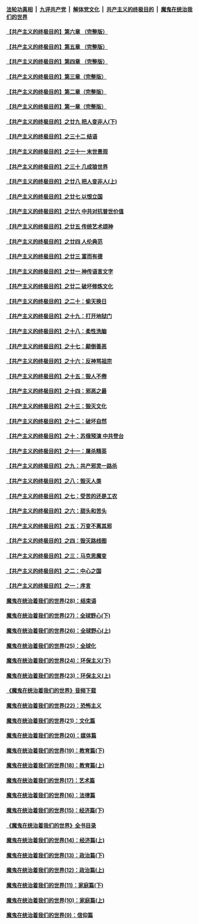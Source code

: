 ####  [法轮功真相](../../../../basic/blob/master/README.md?t=05190102) &nbsp;|&nbsp; [九评共产党](../../../../9ping.md/blob/master/README.md?t=05190102) &nbsp;|&nbsp; [解体党文化](../../../../jtdwh.md/blob/master/README.md?t=05190102)  &nbsp;|&nbsp; [共产主义的终极目的](../../../../gczydzjmd.md/blob/master/README.md?t=05190102) &nbsp;|&nbsp; [魔鬼在统治我们的世界](../../../../mgztzwmdsj.md/blob/master/README.md?t=05190102) 

#### [【共产主义的终极目的】第六章 （完整版）](../pages/nsc422/n11428913.md?t=05190102) 

#### [【共产主义的终极目的】第五章 （完整版）](../pages/nsc422/n11428912.md?t=05190102) 

#### [【共产主义的终极目的】第四章 （完整版）](../pages/nsc422/n11428907.md?t=05190102) 

#### [【共产主义的终极目的】第三章（完整版）](../pages/nsc422/n11428848.md?t=05190102) 

#### [【共产主义的终极目的】第二章（完整版）](../pages/nsc422/n11428831.md?t=05190102) 

#### [【共产主义的终极目的】第一章（完整版）](../pages/nsc422/n11417651.md?t=05190102) 

#### [【共产主义的终极目的】之廿九 把人变非人(下)](../pages/nsc422/n11344140.md?t=05190102) 

#### [【共产主义的终极目的】之三十二 结语](../pages/nsc422/n11360535.md?t=05190102) 

#### [【共产主义的终极目的】之三十一 末世景观](../pages/nsc422/n11351129.md?t=05190102) 

#### [【共产主义的终极目的】之三十 几成狼世界](../pages/nsc422/n11348280.md?t=05190102) 

#### [【共产主义的终极目的】之廿八 把人变非人(上)](../pages/nsc422/n11340492.md?t=05190102) 

#### [【共产主义的终极目的】之廿七 以恨立国](../pages/nsc422/n11336944.md?t=05190102) 

#### [【共产主义的终极目的】之廿六 中共对抗普世价值](../pages/nsc422/n11324785.md?t=05190102) 

#### [【共产主义的终极目的】之廿五 传统艺术颂神](../pages/nsc422/n11296396.md?t=05190102) 

#### [【共产主义的终极目的】之廿四 人伦典范](../pages/nsc422/n11296397.md?t=05190102) 

#### [【共产主义的终极目的】之廿三 富而有德](../pages/nsc422/n11283598.md?t=05190102) 

#### [【共产主义的终极目的】之廿一 神传语言文字](../pages/nsc422/n11263265.md?t=05190102) 

#### [【共产主义的终极目的】之廿二 破坏修炼文化](../pages/nsc422/n11245728.md?t=05190102) 

#### [【共产主义的终极目的】之二十：偷天换日](../pages/nsc422/n11238846.md?t=05190102) 

#### [【共产主义的终极目的】之十九：打开地狱门](../pages/nsc422/n11206376.md?t=05190102) 

#### [【共产主义的终极目的】之十八：柔性洗脑](../pages/nsc422/n11199994.md?t=05190102) 

#### [【共产主义的终极目的】之十七：颠倒善恶](../pages/nsc422/n11179782.md?t=05190102) 

#### [【共产主义的终极目的】之十六：反神骂祖宗](../pages/nsc422/n11166798.md?t=05190102) 

#### [【共产主义的终极目的】之十五：毁人不倦](../pages/nsc422/n11166792.md?t=05190102) 

#### [【共产主义的终极目的】之十四：邪恶之最](../pages/nsc422/n11150249.md?t=05190102) 

#### [【共产主义的终极目的】之十三：毁灭文化](../pages/nsc422/n11135227.md?t=05190102) 

#### [【共产主义的终极目的】之十二：破坏自然](../pages/nsc422/n11135214.md?t=05190102) 

#### [【共产主义的终极目的】之十：苏俄预演 中共登台](../pages/nsc422/n11118424.md?t=05190102) 

#### [【共产主义的终极目的】之十一：屠杀精英](../pages/nsc422/n11118442.md?t=05190102) 

#### [【共产主义的终极目的】之九：共产邪灵一路杀](../pages/nsc422/n11114139.md?t=05190102) 

#### [【共产主义的终极目的】之八：毁灭人类](../pages/nsc422/n11108503.md?t=05190102) 

#### [【共产主义的终极目的】之七：受苦的还是工农](../pages/nsc422/n11101809.md?t=05190102) 

#### [【共产主义的终极目的】之六：甜头和苦头](../pages/nsc422/n11096971.md?t=05190102) 

#### [【共产主义的终极目的】之五：万变不离其邪](../pages/nsc422/n11091285.md?t=05190102) 

#### [【共产主义的终极目的】之四：毁灭路线图](../pages/nsc422/n11086284.md?t=05190102) 

#### [【共产主义的终极目的】之三：马克思魔变](../pages/nsc422/n11061941.md?t=05190102) 

#### [【共产主义的终极目的】之二：中心之国](../pages/nsc422/n11047728.md?t=05190102) 

#### [【共产主义的终极目的】之一：序言](../pages/nsc422/n11086077.md?t=05190102) 

#### [魔鬼在统治着我们的世界(28)：结束语](../pages/nsc422/n10936246.md?t=05190102) 

#### [魔鬼在统治着我们的世界(27)：全球野心(下)](../pages/nsc422/n10928319.md?t=05190102) 

#### [魔鬼在统治着我们的世界(26)：全球野心(上)](../pages/nsc422/n10900318.md?t=05190102) 

#### [魔鬼在统治着我们的世界(25)：全球化](../pages/nsc422/n10788205.md?t=05190102) 

#### [魔鬼在统治着我们的世界(24)：环保主义(下)](../pages/nsc422/n10695307.md?t=05190102) 

#### [魔鬼在统治着我们的世界(23)：环保主义(上)](../pages/nsc422/n10688613.md?t=05190102) 

#### [《魔鬼在统治着我们的世界》音频下载](../pages/nsc422/n10635553.md?t=05190102) 

#### [魔鬼在统治着我们的世界(22)：恐怖主义](../pages/nsc422/n10614727.md?t=05190102) 

#### [魔鬼在统治着我们的世界(21)：文化篇](../pages/nsc422/n10597706.md?t=05190102) 

#### [魔鬼在统治着我们的世界(20)：媒体篇](../pages/nsc422/n10586579.md?t=05190102) 

#### [魔鬼在统治着我们的世界(19)：教育篇(下)](../pages/nsc422/n10564808.md?t=05190102) 

#### [魔鬼在统治着我们的世界(18)：教育篇(上)](../pages/nsc422/n10526970.md?t=05190102) 

#### [魔鬼在统治着我们的世界(17)：艺术篇](../pages/nsc422/n10499093.md?t=05190102) 

#### [魔鬼在统治着我们的世界(16)：法律篇](../pages/nsc422/n10485969.md?t=05190102) 

#### [魔鬼在统治着我们的世界(15)：经济篇(下)](../pages/nsc422/n10469975.md?t=05190102) 

#### [《魔鬼在统治着我们的世界》全书目录](../pages/nsc422/n10464261.md?t=05190102) 

#### [魔鬼在统治着我们的世界(14)：经济篇(上)](../pages/nsc422/n10457370.md?t=05190102) 

#### [魔鬼在统治着我们的世界(13)：政治篇(下)](../pages/nsc422/n10448270.md?t=05190102) 

#### [魔鬼在统治着我们的世界(12)：政治篇(上)](../pages/nsc422/n10444576.md?t=05190102) 

#### [魔鬼在统治着我们的世界(11)：家庭篇(下)](../pages/nsc422/n10440961.md?t=05190102) 

#### [魔鬼在统治着我们的世界(10)：家庭篇(上)](../pages/nsc422/n10435448.md?t=05190102) 

#### [魔鬼在统治着我们的世界(9)：信仰篇](../pages/nsc422/n10432159.md?t=05190102) 

